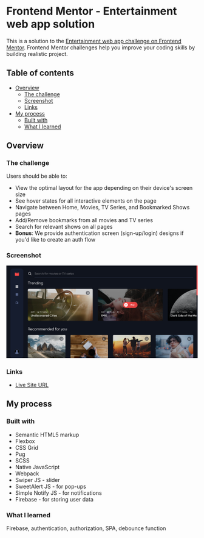 # Frontend Mentor - Entertainment web app solution

This is a solution to the [Entertainment web app challenge on Frontend Mentor](https://www.frontendmentor.io/challenges/entertainment-web-app-J-UhgAW1X). Frontend Mentor challenges help you improve your coding skills by building realistic project.

## Table of contents

- [Overview](#overview)
  - [The challenge](#the-challenge)
  - [Screenshot](#screenshot)
  - [Links](#links)
- [My process](#my-process)
  - [Built with](#built-with)
  - [What I learned](#what-i-learned)

## Overview

### The challenge

Users should be able to:

- View the optimal layout for the app depending on their device's screen size
- See hover states for all interactive elements on the page
- Navigate between Home, Movies, TV Series, and Bookmarked Shows pages
- Add/Remove bookmarks from all movies and TV series
- Search for relevant shows on all pages
- **Bonus**: We provide authentication screen (sign-up/login) designs if you'd like to create an auth flow

### Screenshot

![](./screenshot.png)

### Links

- [Live Site URL](https://entertainment-web-app-qwe.netlify.app/)

## My process

### Built with

- Semantic HTML5 markup
- Flexbox
- CSS Grid
- Pug
- SCSS
- Native JavaScript
- Webpack
- Swiper JS - slider
- SweetAlert JS - for pop-ups
- Simple Notify JS - for notifications
- Firebase - for storing user data

### What I learned

Firebase, authentication, authorization, SPA, debounce function
